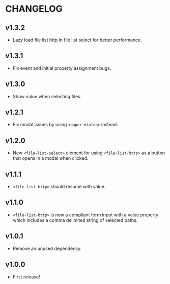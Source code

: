 # CHANGELOG

## v1.3.2
- Lazy load file list http in file list select for better performance.

## v1.3.1
- Fix event and initial property assignment bugs.

## v1.3.0
- Show value when selecting files.

## v1.2.1
- Fix modal issues by using `<paper-dialog>` instead.

## v1.2.0
- New `<file-list-select>` element for using `<file-list-http>` as a button that opens in a modal when clicked.

## v1.1.1
- `<file-list-http>` should resume with value.

## v1.1.0
- `<file-list-http>` is now a compliant form input with a value property which includes a comma delimited string of selected paths.

## v1.0.1
- Remove an unused dependency.

## v1.0.0
- First release!
